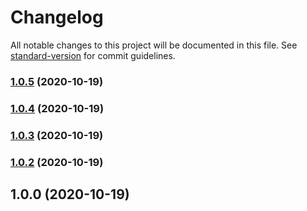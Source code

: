 # Changelog

All notable changes to this project will be documented in this file. See [standard-version](https://github.com/conventional-changelog/standard-version) for commit guidelines.

### [1.0.5](https://github.com/souless94/recipe-app-api/compare/v1.0.4...v1.0.5) (2020-10-19)

### [1.0.4](https://github.com/souless94/recipe-app-api/compare/v1.0.2...v1.0.4) (2020-10-19)

### [1.0.3](https://github.com/souless94/recipe-app-api/compare/v1.0.2...v1.0.3) (2020-10-19)

### [1.0.2](https://github.com/souless94/recipe-app-api/compare/v1.0.1...v1.0.2) (2020-10-19)

## 1.0.0 (2020-10-19)

